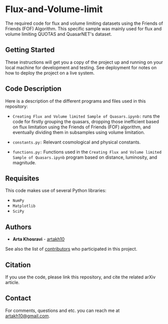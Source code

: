 # Flux-and-Volume-limit
The required code for flux and volume limiting datasets using the Friends of Friends (FOF) Algorithm. This specific sample was mainly used for flux and volume limiting QUOTAS and QuasarNET's dataset.

## Getting Started

These instructions will get you a copy of the project up and running on your local machine for development and testing. See deployment for notes on how to deploy the project on a live system.

## Code Description
Here is a description of the different programs and files used in this repository:


* ```Creating Flux and Volume limited Sample of Quasars.ipynb:``` runs the code for firstly grouping the quasars, dropping those inefficient based on flux limitation using the Friends of Friends (FOF) algorithm, and eventually dividing them in subsamples using volume limitation.

* ```constants.py:``` Relevant cosmological and physical constants.

* ```functions.py:``` Functions used in the ```Creating Flux and Volume limited Sample of Quasars.ipynb``` program based on distance, luminosity, and magnitude.


## Requisites
This code makes use of several Python libraries:

* ```NumPy```
* ```Matplotlib```
* ```SciPy```

## Authors

* **Arta Khosravi** - [artakh10](https://github.com/artakh10)

See also the list of [contributors](https://github.com/your/project/contributors) who participated in this project.


## Citation
If you use the code, please link this repository, and cite the related arXiv article.

## Contact
For comments, questions and etc. you can reach me at artakh10@gmail.com.
